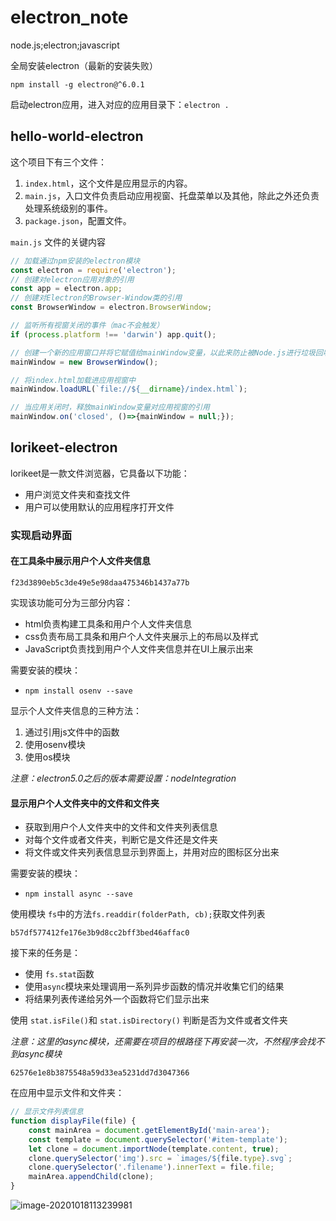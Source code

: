 # electron_note
node.js;electron;javascript

全局安装electron（最新的安装失败）

`npm install -g electron@^6.0.1`

启动electron应用，进入对应的应用目录下：`electron .`

## hello-world-electron

这个项目下有三个文件：

1. `index.html`，这个文件是应用显示的内容。
2. `main.js`，入口文件负责启动应用视窗、托盘菜单以及其他，除此之外还负责处理系统级别的事件。
3. `package.json`，配置文件。

`main.js` 文件的关键内容

```js
// 加载通过npm安装的electron模块
const electron = require('electron');
// 创建对electron应用对象的引用
const app = electron.app;
// 创建对Electron的Browser-Window类的引用
const BrowserWindow = electron.BrowserWindow;

// 监听所有视窗关闭的事件（mac不会触发）
if (process.platform !== 'darwin') app.quit();

// 创建一个新的应用窗口并将它赋值给mainWindow变量，以此来防止被Node.js进行垃圾回收的时候将视窗关闭 
mainWindow = new BrowserWindow();

// 将index.html加载进应用视窗中
mainWindow.loadURL(`file://${__dirname}/index.html`);

// 当应用关闭时，释放mainWindow变量对应用视窗的引用
mainWindow.on('closed', ()=>{mainWindow = null;});
```

## lorikeet-electron

lorikeet是一款文件浏览器，它具备以下功能：

- 用户浏览文件夹和查找文件
- 用户可以使用默认的应用程序打开文件

### 实现启动界面

#### 在工具条中展示用户个人文件夹信息 

`f23d3890eb5c3de49e5e98daa475346b1437a77b`

实现该功能可分为三部分内容：

- html负责构建工具条和用户个人文件夹信息
- css负责布局工具条和用户个人文件夹展示上的布局以及样式
- JavaScript负责找到用户个人文件夹信息并在UI上展示出来

需要安装的模块：

- `npm install osenv --save`

显示个人文件夹信息的三种方法：

1. 通过引用js文件中的函数
2. 使用osenv模块
3. 使用os模块

*注意：electron5.0之后的版本需要设置：nodeIntegration*

#### 显示用户个人文件夹中的文件和文件夹

- 获取到用户个人文件夹中的文件和文件夹列表信息
- 对每个文件或者文件夹，判断它是文件还是文件夹
- 将文件或文件夹列表信息显示到界面上，并用对应的图标区分出来

需要安装的模块：

- `npm install async --save`

使用模块 `fs`中的方法`fs.readdir(folderPath, cb);`获取文件列表

`b57df577412fe176e3b9d8cc2bff3bed46affac0`



接下来的任务是：

- 使用 `fs.stat`函数
- 使用`async`模块来处理调用一系列异步函数的情况并收集它们的结果
- 将结果列表传递给另外一个函数将它们显示出来

使用 `stat.isFile()`和 `stat.isDirectory()` 判断是否为文件或者文件夹

*注意：这里的async模块，还需要在项目的根路径下再安装一次，不然程序会找不到async模块*

`62576e1e8b3875548a59d33ea5231dd7d3047366`



在应用中显示文件和文件夹：

```js
// 显示文件列表信息
function displayFile(file) {
    const mainArea = document.getElementById('main-area');
    const template = document.querySelector('#item-template');
    let clone = document.importNode(template.content, true);
    clone.querySelector('img').src = `images/${file.type}.svg`;
    clone.querySelector('.filename').innerText = file.file;
    mainArea.appendChild(clone);
}
```

![image-20201018113239981](https://i.loli.net/2020/10/18/hzVwBxYH1KZPTqL.png)